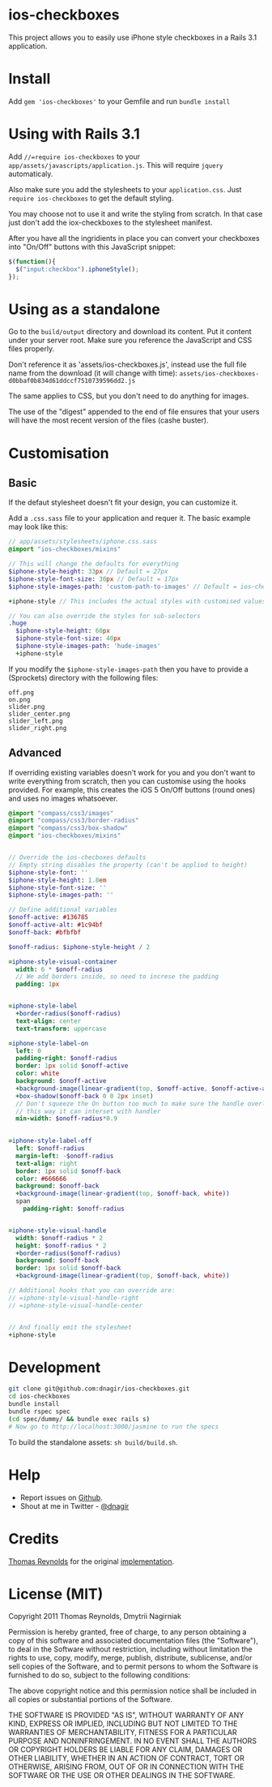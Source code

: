 ios-checkboxes
========================================

This project allows you to easily use iPhone style checkboxes in a Rails 3.1 application.

Install
========================================

Add `gem 'ios-checkboxes'` to your Gemfile and run `bundle install`


Using with Rails 3.1
========================================

Add `//=require ios-checkboxes` to your `app/assets/javascripts/application.js`.
This will require `jquery` automaticaly.

Also make sure you add the stylesheets to your `application.css`.
Just `require ios-checkboxes` to get the default styling.

You may choose not to use it and write the styling from scratch. In that case just don't add the iox-checkboxes to the stylesheet manifest.


After you have all the ingridients in place you can convert your checkboxes into "On/Off" buttons
with this JavaScript snippet:

```javascript
$(function(){
  $("input:checkbox").iphoneStyle();
});
```

Using as a standalone
========================================

Go to the `build/output` directory and download its content.
Put it content under your server root.
Make sure you reference the JavaScript and CSS files properly.

Don't reference it as 'assets/ios-checkboxes.js', instead use the full file name from the download
(it will change with time): `assets/ios-checkboxes-d0bbaf0b834d61ddccf7510739596dd2.js`

The same applies to CSS, but you don't need to do anything for images.

The use of the "digest" appended to the end of file ensures that your users will have the most recent version of the files (cashe buster).


Customisation
========================================

Basic
----------------------------------------

If the defaut stylesheet doesn't fit your design, you can customize it.

Add a `.css.sass` file to your application and requer it.
The basic example may look like this:

```sass
// app/assets/stylesheets/iphone.css.sass
@import "ios-checkboxes/mixins"

// This will change the defaults for everything
$iphone-style-height: 33px // Default = 27px
$iphone-style-font-size: 30px // Default = 17px
$iphone-style-images-path: 'custom-path-to-images' // Default = ios-checkboxes

+iphone-style // This includes the actual styles with customised values

// You can also override the styles for sub-selectors
.huge
  $iphone-style-height: 60px
  $iphone-style-font-size: 40px
  $iphone-style-images-path: 'hude-images'
  +iphone-style
```


If you modify the `$iphone-style-images-path` then you have to provide a (Sprockets) directory with the following files:

```
off.png
on.png
slider.png
slider_center.png
slider_left.png
slider_right.png
```

Advanced
----------------------------------------

If overriding existing variables doesn't work for you and you don't want to write everything from scratch,
then you can customise using the hooks provided.
For example, this creates the iOS 5 On/Off buttons (round ones) and uses no images whatsoever.

```sass
@import "compass/css3/images"
@import "compass/css3/border-radius"
@import "compass/css3/box-shadow"
@import "ios-checkboxes/mixins"


// Override the ios-checboxes defaults
// Empty string disables the property (can't be applied to height)
$iphone-style-font: ''
$iphone-style-height: 1.8em
$iphone-style-font-size: ''
$iphone-style-images-path: ''

// Define additional variables
$onoff-active: #136785
$onoff-active-alt: #1c94bf
$onoff-back: #bfbfbf

$onoff-radius: $iphone-style-height / 2

=iphone-style-visual-container
  width: 6 * $onoff-radius
  // We add borders inside, so need to increse the padding
  padding: 1px


=iphone-style-label
  +border-radius($onoff-radius)
  text-align: center
  text-transform: uppercase

=iphone-style-label-on
  left: 0
  padding-right: $onoff-radius
  border: 1px solid $onoff-active
  color: white
  background: $onoff-active
  +background-image(linear-gradient(top, $onoff-active, $onoff-active-alt))
  +box-shadow($onoff-back 0 0 2px inset)
  // Don't squeeze the On button too much to make sure the handle overlaps fully with it
  // this way it can interset with handler
  min-width: $onoff-radius*0.9
    

=iphone-style-label-off
  left: $onoff-radius
  margin-left: -$onoff-radius
  text-align: right
  border: 1px solid $onoff-back
  color: #666666
  background: $onoff-back
  +background-image(linear-gradient(top, $onoff-back, white))
  span
    padding-right: $onoff-radius


=iphone-style-visual-handle
  width: $onoff-radius * 2
  height: $onoff-radius * 2
  +border-radius($onoff-radius)
  background: $onoff-back
  border: 1px solid $onoff-back
  +background-image(linear-gradient(top, $onoff-back, white))

// Additional hooks that you can override are:
// =iphone-style-visual-handle-right
// =iphone-style-visual-handle-center


// And finally emit the stylesheet
+iphone-style
```



Development
========================================

```bash
git clone git@github.com:dnagir/ios-checkboxes.git
cd ios-checkboxes
bundle install
bundle rspec spec
(cd spec/dummy/ && bundle exec rails s)
# Now go to http://localhost:3000/jasmine to run the specs
```

To build the standalone assets: `sh build/build.sh`.

Help
========================================

- Report issues on [Github](https://github.com/dnagir/ios-checkboxes/issues).
- Shout at me in Twitter - [@dnagir](http://twitter.com/dnagir)


Credits
========================================

[Thomas Reynolds](https://github.com/tdreyno) for the original [implementation](https://github.com/tdreyno/iphone-style-checkboxes).


License (MIT)
========================================

Copyright 2011 Thomas Reynolds, Dmytrii Nagirniak

Permission is hereby granted, free of charge, to any person obtaining
a copy of this software and associated documentation files (the
"Software"), to deal in the Software without restriction, including
without limitation the rights to use, copy, modify, merge, publish,
distribute, sublicense, and/or sell copies of the Software, and to
permit persons to whom the Software is furnished to do so, subject to
the following conditions:

The above copyright notice and this permission notice shall be
included in all copies or substantial portions of the Software.

THE SOFTWARE IS PROVIDED "AS IS", WITHOUT WARRANTY OF ANY KIND,
EXPRESS OR IMPLIED, INCLUDING BUT NOT LIMITED TO THE WARRANTIES OF
MERCHANTABILITY, FITNESS FOR A PARTICULAR PURPOSE AND
NONINFRINGEMENT. IN NO EVENT SHALL THE AUTHORS OR COPYRIGHT HOLDERS BE
LIABLE FOR ANY CLAIM, DAMAGES OR OTHER LIABILITY, WHETHER IN AN ACTION
OF CONTRACT, TORT OR OTHERWISE, ARISING FROM, OUT OF OR IN CONNECTION
WITH THE SOFTWARE OR THE USE OR OTHER DEALINGS IN THE SOFTWARE.
